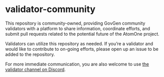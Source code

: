 # validator-community
This repository is community-owned, providing GovGen community validators with a platform to share information, coordinate efforts, and submit pull requests related to the potential future of the AtomOne project.

Validators can utilize this repository as needed. If you’re a validator and would like to contribute to on-going efforts, please open up an issue to be added to the repository. 

For more immediate communication, you are also welcome to use [the validator channel on Discord](https://discord.com/channels/1050058681414340701/1052259303924445204).
